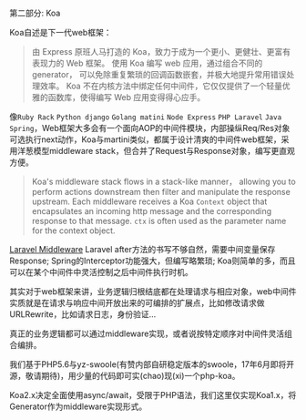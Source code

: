 #
第二部分: Koa

Koa自述是下一代web框架：

> 由 Express 原班人马打造的 Koa，致力于成为一个更小、更健壮、更富有表现力的 Web 框架。
> 使用 Koa 编写 web 应用，通过组合不同的 generator，
> 可以免除重复繁琐的回调函数嵌套，并极大地提升常用错误处理效率。
> Koa 不在内核方法中绑定任何中间件，它仅仅提供了一个轻量优雅的函数库，使得编写 Web 应用变得得心应手。

像`Ruby Rack` `Python django` `Golang matini` `Node Express` `PHP Laravel` `Java Spring`，Web框架大多会有一个面向AOP的中间件模块，内部操纵Req/Res对象可选执行next动作，Koa与martini类似，都属于设计清爽的中间件web框架，采用洋葱模型middleware stack，但合并了Request与Response对象，编写更直观方便。

> Koa's middleware stack flows in a stack-like manner，
> allowing you to perform actions downstream then filter and manipulate the response upstream.
> Each middleware receives a Koa `Context` object that encapsulates an incoming
> http message and the corresponding response to that message. `ctx` is often used
> as the parameter name for the context object.

[Laravel Middleware](https://laravel.com/docs/5.4/middleware)
Laravel after方法的书写不够自然，需要中间变量保存Response; Spring的Interceptor功能强大，但编写略繁琐; Koa则简单的多，而且可以在某个中间件中灵活控制之后中间件执行时机。

其实对于web框架来讲，业务逻辑归根结底都在处理请求与相应对象，web中间件实质就是在请求与响应中间开放出来的可编排的扩展点，比如修改请求做URLRewrite，比如请求日志，身份验证...

真正的业务逻辑都可以通过middleware实现，或者说按特定顺序对中间件灵活组合编排。

我们基于PHP5.6与yz-swoole(有赞内部自研稳定版本的swoole，17年6月即将开源，敬请期待)，用少量的代码即可实(chao)现(xi)一个php-koa。

Koa2.x决定全面使用async/await，受限于PHP语法，我们这里仅实现Koa1.x，将Generator作为middleware实现形式。